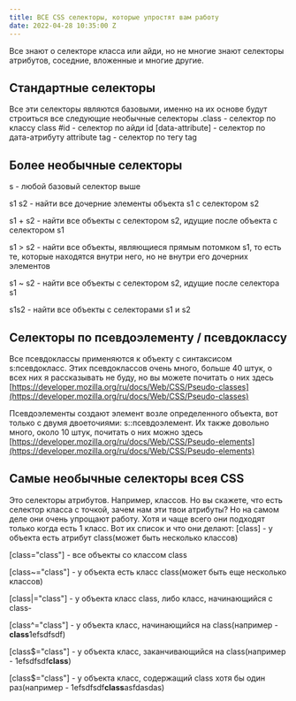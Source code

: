 ```yaml
---
title: ВСЕ CSS селекторы, которые упростят вам работу
date: 2022-04-28 10:35:00 Z
---
```


Все знают о селекторе класса или айди, но не многие знают селекторы атрибутов, соседние, вложенные и многие другие.

## Стандартные селекторы
Все эти селекторы являются базовыми, именно на их основе будут строиться все следующие необычные селекторы
.class - селектор по классу class
#id - селектор по айди id
[data-attribute] - селектор по дата-атрибуту attribute
tag - селектор по тегу tag

## Более необычные селекторы
s - любой базовый селектор выше

s1 s2 - найти все дочерние элементы объекта s1 с селектором s2

s1 + s2 - найти все объекты с селектором s2, идущие после объекта с селектором s1

s1 > s2 - найти все объекты, являющиеся прямым потомком s1, то есть те, которые находятся внутри него, но не внутри его дочерних элементов

s1 ~ s2 - найти все объекты с селектором s2, идущие после селектора s1

s1s2 - найти все объекты с селекторами s1 и s2

## Селекторы по псевдоэлементу / псевдоклассу
Все псевдоклассы применяются к объекту с синтаксисом s:псевдокласс. Этих псевдоклассов очень много, больше 40 штук, о всех них я рассказывать не буду, но вы можете почитать о них здесь [https://developer.mozilla.org/ru/docs/Web/CSS/Pseudo-classes](https://developer.mozilla.org/ru/docs/Web/CSS/Pseudo-classes)

Псевдоэлементы создают элемент возле определенного объекта, вот только с двумя двоеточиями: s::псевдоэлемент. Их также довольно много, около 10 штук, почитать о них можно здесь [https://developer.mozilla.org/ru/docs/Web/CSS/Pseudo-elements](https://developer.mozilla.org/ru/docs/Web/CSS/Pseudo-elements)

## Самые необычные селекторы всея CSS
Это селекторы атрибутов. Например, классов. Но вы скажете, что есть селектор класса с точкой, зачем нам эти твои атрибуты? Но на самом деле они очень упрощают работу. Хотя и чаще всего они подходят только когда есть 1 класс. Вот их список и что они делают:
[class]          - у объекта есть атрибут class(может быть несколько классов)

[class="class"]  - все объекты со классом class

[class~="class"] - у объекта есть класс class(может быть еще несколько классов)

[class|="class"] - у объекта класс class, либо класс, начинающийся с class-

[class^="class"] - у объекта класс, начинающийся на class(например - **class**1efsdfsdf)

[class$="class"] - у объекта класс, заканчивающийся на class(например - 1efsdfsdf**class**)

[class$="class"] - у объекта класс, содержащий class хотя бы один раз(например - 1efsdfsdf**class**asfdasdas)